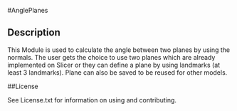 #AnglePlanes

## Description

This Module is used to calculate the angle between two planes by using the normals. The user gets the choice to use two planes which are already implemented on Slicer or they can define a plane by using landmarks (at least 3 landmarks).  Plane can also be saved to be reused for other models.


##License

See License.txt for information on using and contributing.

